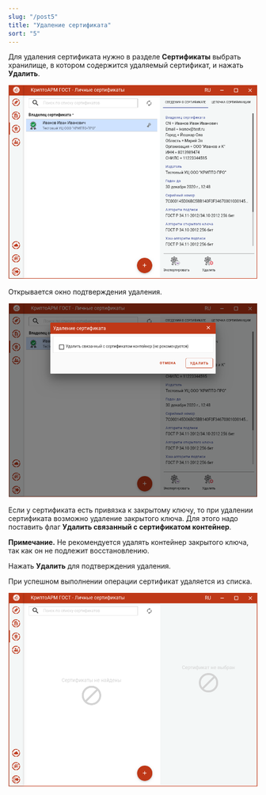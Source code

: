 ```yaml
---
slug: "/post5"
title: "Удаление сертификата"
sort: "5"
---
```


Для удаления сертификата нужно в разделе **Сертификаты** выбрать хранилище, в котором содержится удаляемый сертификат, и нажать **Удалить**.

![cert_info.png](./images/cert_info.png "Просмотр сертификата")


Открывается окно подтверждения удаления.

![delete_confirm.png](./images/delete_confirm.png "Подтверждение удаления сертификата")


Если у сертификата есть привязка к закрытому ключу, то при удалении сертификата
возможно удаление закрытого ключа. Для этого надо поставить флаг **Удалить
связанный с сертификатом контейнер**.

**Примечание.** Не рекомендуется удалять контейнер закрытого ключа, так как он не подлежит восстановлению.

Нажать **Удалить** для подтверждения удаления.

При успешном выполнении операции сертификат удаляется из списка.

![deleted_cert.png](./images/deleted_cert.png "Удаление сертификата")
